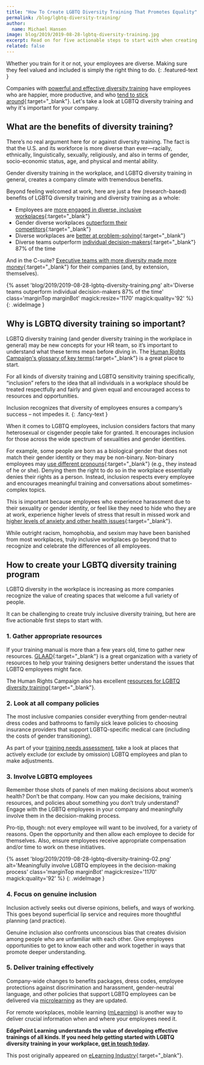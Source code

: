 ```yaml
---
title: "How To Create LGBTQ Diversity Training That Promotes Equality"
permalink: /blog/lgbtq-diversity-training/
author:
  name: Michael Hansen
image: blog/2019/2019-08-28-lgbtq-diversity-training.jpg
excerpt: Read on for five actionable steps to start with when creating your LGBTQ diversity training initiatives. 
related: false
---
```


Whether you train for it or not, your employees are diverse. Making sure they feel valued and included is simply the right thing to do.
{: .featured-text }

Companies with [powerful and effective diversity training](/blog/types-of-diversity-training/) have employees who are happier, more productive, and who [tend to stick around](https://www.kaporcenter.org/wp-content/uploads/2017/08/TechLeavers2017.pdf){:target="_blank"}. Let's take a look at LGBTQ diversity training and why it's important for your company.

## What are the benefits of diversity training? 

There’s no real argument here for or against diversity training. The fact is that the U.S. and its workforce is more diverse than ever—racially, ethnically, linguistically, sexually, religiously, and also in terms of gender, socio-economic status, age, and physical and mental ability. 

Gender diversity training in the workplace, and LGBTQ diversity training in general, creates a company climate with tremendous benefits. 

Beyond feeling welcomed at work, here are just a few (research-based) benefits of LGBTQ diversity training and diversity training as a whole:

* Employees are [more engaged in diverse, inclusive workplaces](https://www2.deloitte.com/content/dam/Deloitte/au/Documents/human-capital/deloitte-au-hc-diversity-inclusion-soup-0513.pdf){:target="_blank"}
* Gender diverse workplaces [outperform their competitors](https://www.mckinsey.com/business-functions/organization/our-insights/why-diversity-matters){:target="_blank"}
* Diverse workplaces are [better at problem-solving](https://hbr.org/2017/03/teams-solve-problems-faster-when-theyre-more-cognitively-diverse){:target="_blank"}
* Diverse teams outperform [individual decision-makers](https://www.peoplemanagement.co.uk/experts/research/diversity-drives-better-decisions){:target="_blank"} 87% of the time 

And in the C-suite? [Executive teams with more diversity made more money](https://www.mckinsey.com/business-functions/organization/our-insights/is-there-a-payoff-from-top-team-diversity){:target="_blank"} for their companies (and, by extension, themselves).  

{% asset 'blog/2019/2019-08-28-lgbtq-diversity-training.png'
  alt='Diverse teams outperform individual decision-makers 87% of the time'
  class='marginTop marginBot'
  magick:resize='1170'
  magick:quality='92' %}
{: .wideImage }

## Why is LGBTQ diversity training so important? 

LGBTQ diversity training (and gender diversity training in the workplace in general) may be new concepts for your HR team, so it’s important to understand what these terms mean before diving in. The [Human Rights Campaign's glossary of key terms](https://www.hrc.org/resources/glossary-of-terms){:target="_blank"} is a great place to start. 

For all kinds of diversity training and LGBTQ sensitivity training specifically, “inclusion” refers to the idea that all individuals in a workplace should be treated respectfully and fairly and given equal and encouraged access to resources and opportunities. 

Inclusion recognizes that diversity of employees ensures a company’s success – not impedes it.
{: .fancy-text }

When it comes to LGBTQ employees, inclusion considers factors that many heterosexual or cisgender people take for granted. It encourages inclusion for those across the wide spectrum of sexualities and gender identities. 

For example, some people are born as a biological gender that does not match their gender identity or they may be non-binary. Non-binary employees may [use different pronouns](https://www.theguardian.com/commentisfree/2018/jun/04/gender-neutral-pronouns-they-he-she-why-deny){:target="_blank"} (e.g., they instead of he or she). Denying them the right to do so in the workplace essentially denies their rights as a person. Instead, inclusion respects every employee and encourages meaningful training and conversations about sometimes-complex topics.

This is important because employees who experience harassment due to their sexuality or gender identity, or feel like they need to hide who they are at work, experience higher levels of stress that result in missed work and [higher levels of anxiety and other health issues](http://williamsinstitute.law.ucla.edu/wp-content/uploads/Business-Impact-LGBT-Policies-Full-Report-May-2013.pdf){:target="_blank"}. 

While outright racism, homophobia, and sexism may have been banished from most workplaces, truly inclusive workplaces go beyond that to recognize and celebrate the differences of all employees. 

## How to create your LGBTQ diversity training program 

LGBTQ diversity in the workplace is increasing as more companies recognize the value of creating spaces that welcome a full variety of people. 

It can be challenging to create truly inclusive diversity training, but here are five actionable first steps to start with. 

### 1. Gather appropriate resources

If your training manual is more than a few years old, time to gather new resources. [GLAAD](https://www.glaad.org/resources){:target="_blank"} is a great organization with a variety of resources to help your training designers better understand the issues that LGBTQ employees might face. 

The Human Rights Campaign also has excellent [resources for LGBTQ diversity training](https://www.hrc.org/resources/diversity-training-on-sexual-orientation-and-gender-identity-issues){:target="_blank"}.

### 2. Look at all company policies

The most inclusive companies consider everything from gender-neutral dress codes and bathrooms to family sick leave policies to choosing insurance providers that support LGBTQ-specific medical care (including the costs of gender transitioning). 

As part of your [training needs assessment](/blog/training-needs-analysis/), take a look at places that actively exclude (or exclude by omission) LGBTQ employees and plan to make adjustments. 

### 3. Involve LGBTQ employees

Remember those shots of panels of men making decisions about women’s health? Don’t be that company. How can you make decisions, training resources, and policies about something you don’t truly understand? Engage with the LGBTQ employees in your company and meaningfully involve them in the decision-making process.

Pro-tip, though: not every employee will want to be involved, for a variety of reasons. Open the opportunity and then allow each employee to decide for themselves. Also, ensure employees receive appropriate compensation and/or time to work on these initiatives. 

{% asset 'blog/2019/2019-08-28-lgbtq-diversity-training-02.png'
  alt='Meaningfully involve LGBTQ employees in the decision-making process'
  class='marginTop marginBot'
  magick:resize='1170'
  magick:quality='92' %}
{: .wideImage }

### 4. Focus on genuine inclusion

Inclusion actively seeks out diverse opinions, beliefs, and ways of working. This goes beyond superficial lip service and requires more thoughtful planning (and practice). 

Genuine inclusion also confronts unconscious bias that creates division among people who are unfamiliar with each other. Give employees opportunities to get to know each other and work together in ways that promote deeper understanding.

### 5. Deliver training effectively

Company-wide changes to benefits packages, dress codes, employee protections against discrimination and harassment, gender-neutral language, and other policies that support LGBTQ employees can be delivered via [microlearning](/blog/microlearning/) as they are updated. 

For remote workplaces, mobile learning ([mLearning](/blog/what-is-mlearning/)) is another way to deliver crucial information when and where your employees need it.

<strong>EdgePoint Learning understands the value of developing effective trainings of all kinds. If you need help getting started with LGBTQ diversity training in your workplace, [get in touch today](/contact/).</strong>

This post originally appeared on [eLearning Industry](https://elearningindustry.com/lgbtq-diversity-training-promotes-inclusion-equality-workplace){:target="_blank"}.